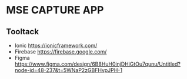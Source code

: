 # MSE CAPTURE APP

## Tooltack

- Ionic https://ionicframework.com/
- Firebase https://firebase.google.com/
- Figma https://www.figma.com/design/6B8HuH0injDHiGtOu7qunu/Untitled?node-id=48-237&t=5WNaP2zGBFHvpJPH-1

